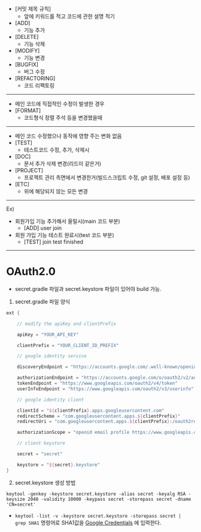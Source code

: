 - [커밋 제목 규칙]
    - 앞에 키워드를 적고 코드에 관한 설명 적기
- [ADD]
    - 기능 추가
- [DELETE]
    - 기능 삭제
- [MODIFY]
    - 기능 변경
- [BUGFIX]
    - 버그 수정
- [REFACTORING]
    - 코드 리팩토링
---
- 메인 코드에 직접적인 수정이 발생한 경우
- [FORMAT]
    - 코드형식 정렬 주석 등을 변경했을때
---
- 메인 코드 수정했으나 동작에 영향 주는 변화 없음
- [TEST]
    - 테스트코드 수정, 추가, 삭제시
- [DOC]
    - 문서 추가 삭제 변경(리드미 같은거)
- [PROJECT]
    - 프로젝트 관리 측면에서 변경한거(빌드스크립트 수정, git 설정, 배포 설정 등)
- [ETC]
    - 위에 해당되지 않는 모든 변경
---  
Ex)
- 회원가입 기능 추가해서 올릴시(main 코드 부분)
    - [ADD] user join
- 회원 가입 기능 테스트 완료시(test 코드 부분)
    - [TEST] join test finished
    
---

# OAuth2.0

- secret.gradle 파일과 secret.keystore 파일이 있어야 build 가능.

1. secret.gradle 파일 양식

```gradle
ext {

    // modify the apiKey and clientPrefix

    apiKey = "YOUR_API_KEY"

    clientPrefix = "YOUR_CLIENT_ID_PREFIX"

    // google identity service

    discoveryEndpoint = "https://accounts.google.com/.well-known/openid-configuration"

    authorizationEndpoint = "https://accounts.google.com/o/oauth2/v2/auth"
    tokenEndpoint = "https://www.googleapis.com/oauth2/v4/token"
    userInfoEndpoint = "https://www.googleapis.com/oauth2/v3/userinfo"

    // google identity client

    clientId = "${clientPrefix}.apps.googleusercontent.com"
    redirectScheme = "com.googleusercontent.apps.${clientPrefix}"
    redirectUri = "com.googleusercontent.apps.${clientPrefix}:/oauth2redirect"

    authorizationScope = "openid email profile https://www.googleapis.com/auth/books"

    // client keystore

    secret = "secret"

    keystore = "${secret}.keystore"
}
```
2. secret.keystore 생성 방법

`keytool -genkey -keystore secret.keystore -alias secret -keyalg RSA -keysize 2048 -validity 10000 -keypass secret -storepass secret -dname 'CN=secret'`

- `keytool -list -v -keystore secret.keystore -storepass secret |  grep SHA1` 명령어로 SHA1값을 [Google Credentials](https://console.cloud.google.com/apis/credentials) 에 입력한다.
